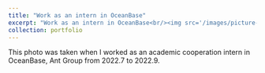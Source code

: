 ```yaml
---
title: "Work as an intern in OceanBase"
excerpt: "Work as an intern in OceanBase<br/><img src='/images/picture-in-oceanbase.jpg'>"
collection: portfolio
---
```


This photo was taken when I worked as an academic cooperation intern in OceanBase, Ant Group from 2022.7 to 2022.9. 
